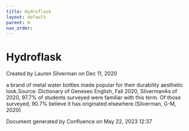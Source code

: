 ```yaml
---
title: Hydroflask
layout: default
parent: H
nav_order:
---
```


# Hydroflask

Created by  Lauren Silverman on Dec 11, 2020

a brand of metal water bottles made popular for their durability aesthetic look.Source: Dictionary of Geneseo English, Fall 2020, SilvermanAs of 2020, 97.7% of students surveyed were familiar with this term. Of those surveyed, 90.7% believe it has originated elsewhere.(Silverman, G-M, 2020)

Document generated by Confluence on May 22, 2023 12:37


